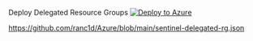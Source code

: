 Deploy Delegated Resource Groups
[![Deploy to Azure](https://aka.ms/deploytoazurebutton)](https://portal.azure.com/#create/Microsoft.Template/uri/https://raw.githubusercontent.com/ranc1d/Azure/main/sentinel-delegated-rg.json)

https://github.com/ranc1d/Azure/blob/main/sentinel-delegated-rg.json
